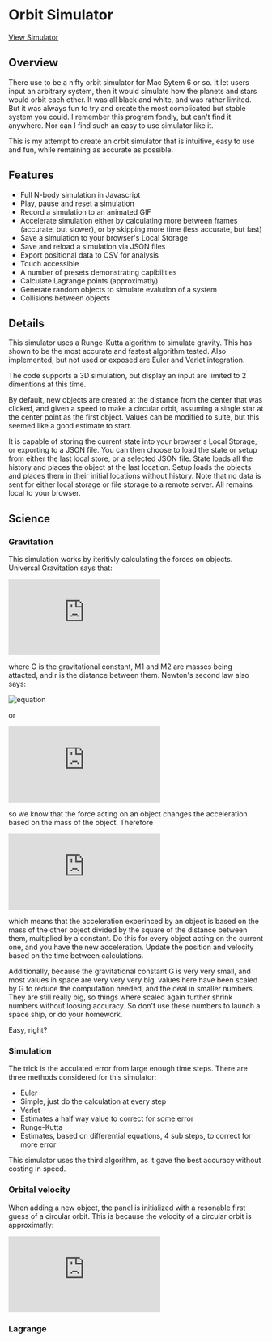 # Orbit Simulator
[View Simulator](http://jdiwnab.github.io/OrbitSim/Orbit.html)

## Overview
There use to be a nifty orbit simulator for Mac Sytem 6 or so. It let users input an arbitrary system, then it would simulate how the planets and stars would orbit each other. It was all black and white, and was rather limited. But it was always fun to try and create the most complicated but stable system you could. I remember this program fondly, but can't find it anywhere. Nor can I find such an easy to use simulator like it.

This is my attempt to create an orbit simulator that is intuitive, easy to use and fun, while remaining as accurate as possible.

## Features
* Full N-body simulation in Javascript
* Play, pause and reset a simulation
* Record a simulation to an animated GIF
* Accelerate simulation either by calculating more between frames (accurate, but slower), or by skipping more time (less accurate, but fast)
* Save a simulation to your browser's Local Storage
* Save and reload a simulation via JSON files
* Export positional data to CSV for analysis
* Touch accessible
* A number of presets demonstrating capibilities
* Calculate Lagrange points (approximatly)
* Generate random objects to simulate evalution of a system
* Collisions between objects

## Details
This simulator uses a Runge-Kutta algorithm to simulate gravity. This has shown to be the most accurate and fastest algorithm tested. Also implemented, but not used or exposed are Euler and Verlet integration.

The code supports a 3D simulation, but display an input are limited to 2 dimentions at this time.

By default, new objects are created at the distance from the center that was clicked, and given a speed to make a circular orbit, assuming a single star at the center point as the first object. Values can be modified to suite, but this seemed like a good estimate to start.

It is capable of storing the current state into your browser's Local Storage, or exporting to a JSON file. You can then choose to load the state or setup from either the last local store, or a selected JSON file. State loads all the history and places the object at the last location. Setup loads the objects and places them in their initial locations without history. Note that no data is sent for either local storage or file storage to a remote server. All remains local to your browser.

## Science

### Gravitation

This simulation works by iteritivly calculating the forces on objects. Universal Gravitation says that:

![equation](http://www.sciweavers.org/tex2img.php?eq=F%20%3D%20G%20%20%5Cfrac%7BM_%7B1%7D%20%20%2B%20M_%7B2%7D%7D%7B%20r%5E%7B2%7D%20%7D%20&bc=White&fc=Black&im=jpg&fs=12&ff=arev&edit=0)

where G is the gravitational constant, M1 and M2 are masses being attacted, and r is the distance between them. Newton's second law also says:

![equation]([img]http://www.sciweavers.org/tex2img.php?eq=F%3DM_%7B1%7Da&bc=White&fc=Black&im=jpg&fs=12&ff=arev&edit=0)

or

![equation](http://www.sciweavers.org/tex2img.php?eq=a%20%3D%20%20%5Cfrac%7BF%7D%7BM_%7B1%7D%7D%20&bc=White&fc=Black&im=jpg&fs=12&ff=arev&edit=0)

so we know that the force acting on an object changes the acceleration based on the mass of the object. Therefore

![equation](http://www.sciweavers.org/tex2img.php?eq=a%20%3D%20G%20%20%5Cfrac%7BM_%7B2%7D%7D%7B%20r%5E%7B2%7D%20%7D%20&bc=White&fc=Black&im=jpg&fs=12&ff=arev&edit=0)

which means that the acceleration experinced by an object is based on the mass of the other object divided by the square of the distance between them, multiplied by a constant. Do this for every object acting on the current one, and you have the new acceleration. Update the position and velocity based on the time between calculations. 

Additionally, because the gravitational constant G is very very small, and most values in space are very very very big, values here have been scaled by G to reduce the computation needed, and the deal in smaller numbers. They are still really big, so things where scaled again further shrink numbers without loosing accuracy. So don't use these numbers to launch a space ship, or do your homework.

Easy, right?

### Simulation
The trick is the acculated error from large enough time steps. There are three methods considered for this simulator:
* Euler
 * Simple, just do the calculation at every step
* Verlet
 * Estimates a half way value to correct for some error
* Runge-Kutta
 * Estimates, based on differential equations, 4 sub steps, to correct for more error

This simulator uses the third algorithm, as it gave the best accuracy without costing in speed.

### Orbital velocity
When adding a new object, the panel is initialized with a resonable first guess of a circular orbit. This is because the velocity of a circular orbit is approximatly:

![equation](http://www.sciweavers.org/tex2img.php?eq=V%20%3D%20%20%5Csqrt%7BG%20%20%5Cfrac%7BM_%7Bsun%7D%7D%7Br%7D%20%7D%20&bc=White&fc=Black&im=jpg&fs=12&ff=arev&edit=0)

### Lagrange


